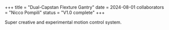 +++
title = "Dual-Capstan Flexture Gantry"
date = 2024-08-01
collaborators = "Nicco Pompili"
status = "V1.0 complete"
+++

Super creative and experimental motion control system.